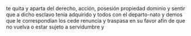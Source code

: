 te quita y aparta del derecho, acción, posesión propiedad dominio y sentir que a dicho esclavo tenía adquirido y todos con el departo-nato y demos que le correspondían los cede renuncia y traspasa en su favor afín de que no vuelva o estar sujeto a servidumbre y